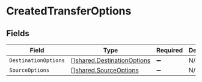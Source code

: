 # CreatedTransferOptions


## Fields

| Field                                                                    | Type                                                                     | Required                                                                 | Description                                                              |
| ------------------------------------------------------------------------ | ------------------------------------------------------------------------ | ------------------------------------------------------------------------ | ------------------------------------------------------------------------ |
| `DestinationOptions`                                                     | [][shared.DestinationOptions](../../models/shared/destinationoptions.md) | :heavy_minus_sign:                                                       | N/A                                                                      |
| `SourceOptions`                                                          | [][shared.SourceOptions](../../models/shared/sourceoptions.md)           | :heavy_minus_sign:                                                       | N/A                                                                      |